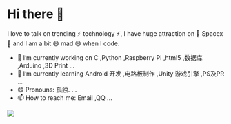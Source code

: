 # Hi there 👋

I love to talk on trending ⚡ technology ⚡, I have huge attraction on 🔭 Spacex 🔭 and I am a bit 😄 mad 😄 when I code. 

- 🔭 I’m currently working on C ,Python ,Raspberry Pi ,html5 ,数据库 ,Arduino ,3D Print ...
- 🌱 I’m currently learning Android 开发 ,电路板制作 ,Unity 游戏引擎 ,PS及PR ...
- 😄 Pronouns: 孤独. ...
- 📫 How to reach me: Email ,QQ ...
<!--
- 👯 I’m looking to collaborate on ...
- 🤔 I’m looking for help with ...
- 💬 Ask me about ...
- ⚡ Fun fact: ...
-->
![](https://github-readme-stats.vercel.app/api?username=12121-12121)

